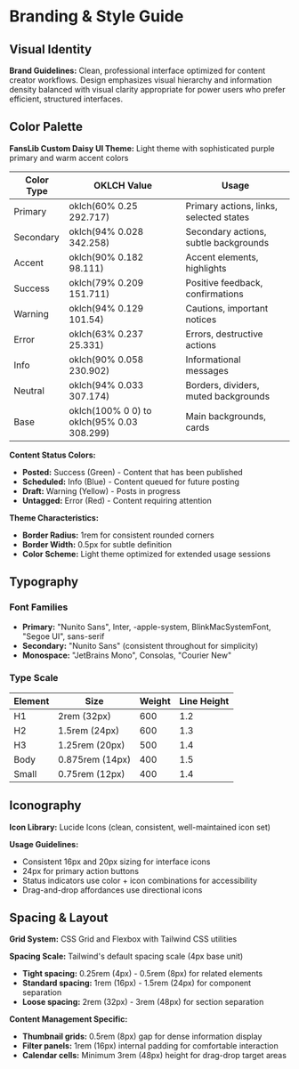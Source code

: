 # Branding & Style Guide

## Visual Identity

**Brand Guidelines:** Clean, professional interface optimized for content creator workflows. Design emphasizes visual hierarchy and information density balanced with visual clarity appropriate for power users who prefer efficient, structured interfaces.

## Color Palette

**FansLib Custom Daisy UI Theme:** Light theme with sophisticated purple primary and warm accent colors

| Color Type | OKLCH Value                                | Usage                                   |
| ---------- | ------------------------------------------ | --------------------------------------- |
| Primary    | oklch(60% 0.25 292.717)                    | Primary actions, links, selected states |
| Secondary  | oklch(94% 0.028 342.258)                   | Secondary actions, subtle backgrounds   |
| Accent     | oklch(90% 0.182 98.111)                    | Accent elements, highlights             |
| Success    | oklch(79% 0.209 151.711)                   | Positive feedback, confirmations        |
| Warning    | oklch(94% 0.129 101.54)                    | Cautions, important notices             |
| Error      | oklch(63% 0.237 25.331)                    | Errors, destructive actions             |
| Info       | oklch(90% 0.058 230.902)                   | Informational messages                  |
| Neutral    | oklch(94% 0.033 307.174)                   | Borders, dividers, muted backgrounds    |
| Base       | oklch(100% 0 0) to oklch(95% 0.03 308.299) | Main backgrounds, cards                 |

**Content Status Colors:**

- **Posted:** Success (Green) - Content that has been published
- **Scheduled:** Info (Blue) - Content queued for future posting
- **Draft:** Warning (Yellow) - Posts in progress
- **Untagged:** Error (Red) - Content requiring attention

**Theme Characteristics:**

- **Border Radius:** 1rem for consistent rounded corners
- **Border Width:** 0.5px for subtle definition
- **Color Scheme:** Light theme optimized for extended usage sessions

## Typography

### Font Families

- **Primary:** "Nunito Sans", Inter, -apple-system, BlinkMacSystemFont, "Segoe UI", sans-serif
- **Secondary:** "Nunito Sans" (consistent throughout for simplicity)
- **Monospace:** "JetBrains Mono", Consolas, "Courier New"

### Type Scale

| Element | Size            | Weight | Line Height |
| ------- | --------------- | ------ | ----------- |
| H1      | 2rem (32px)     | 600    | 1.2         |
| H2      | 1.5rem (24px)   | 600    | 1.3         |
| H3      | 1.25rem (20px)  | 500    | 1.4         |
| Body    | 0.875rem (14px) | 400    | 1.5         |
| Small   | 0.75rem (12px)  | 400    | 1.4         |

## Iconography

**Icon Library:** Lucide Icons (clean, consistent, well-maintained icon set)

**Usage Guidelines:**

- Consistent 16px and 20px sizing for interface icons
- 24px for primary action buttons
- Status indicators use color + icon combinations for accessibility
- Drag-and-drop affordances use directional icons

## Spacing & Layout

**Grid System:** CSS Grid and Flexbox with Tailwind CSS utilities

**Spacing Scale:** Tailwind's default spacing scale (4px base unit)

- **Tight spacing:** 0.25rem (4px) - 0.5rem (8px) for related elements
- **Standard spacing:** 1rem (16px) - 1.5rem (24px) for component separation
- **Loose spacing:** 2rem (32px) - 3rem (48px) for section separation

**Content Management Specific:**

- **Thumbnail grids:** 0.5rem (8px) gap for dense information display
- **Filter panels:** 1rem (16px) internal padding for comfortable interaction
- **Calendar cells:** Minimum 3rem (48px) height for drag-drop target areas
